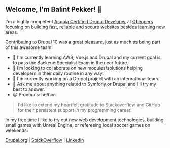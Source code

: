 Welcome, I'm Balint Pekker! 👋
---

I'm a highly competent [Acquia Certified Drupal Developer](https://certification.acquia.com/user/8254) at [Cheppers](https://cheppers.com) focusing on building fast, reliable and secure websites besides learning new areas.

[Contributing to Drupal 10](https://twitter.com/kispeki/status/1603556134232760320) was a great pleasure, just as much as being part of this awesome team!

- :blue_book: I'm currently learning AWS, Vue.js and Drupal and my current goal is to pass the Backend Specialist Exam in the near future.
- :dancers: I’m looking to collaborate on new modules/solutions helping developers in their daily routine in any way.
- :briefcase: I'm currently working on a Drupal project with an international team.
- :speech_balloon: Ask me about anything related to Symfony or Drupal and I'll try my best to answer.
- :wink: Pronouns: he/him

> I'd like to extend my heartfelt gratitude to Stackoverflow and GitHub for their persistent support in my programming career.

In my free time I like to try out new web development technologies, building small games with Unreal Engine, or refereeing local soccer games on weekends. 

[Drupal.org](https://www.drupal.org/u/balintpekker) | [StackOverflow](https://stackoverflow.com/users/3522602/balintpekker) | [LinkedIn](https://www.linkedin.com/in/balintpekker/)

<!--
**balintpekker/balintpekker** is a ✨ _special_ ✨ repository because its `README.md` (this file) appears on your GitHub profile.

Here are some ideas to get you started:

- 🔭 I’m currently working on ...
- 🌱 I’m currently learning ...
- 👯 I’m looking to collaborate on ...
- 🤔 I’m looking for help with ...
- 💬 Ask me about ...
- 📫 How to reach me: ...
- 😄 Pronouns: ...
- ⚡ Fun fact: ...
-->
